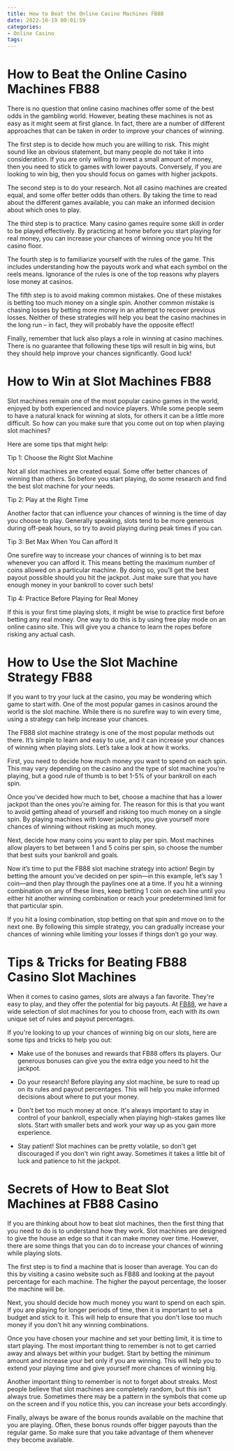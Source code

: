 ```yaml
---
title: How to Beat the Online Casino Machines FB88
date: 2022-10-19 00:01:59
categories:
- Online Casino
tags:
---
```



#  How to Beat the Online Casino Machines FB88

There is no question that online casino machines offer some of the best odds in the gambling world. However, beating these machines is not as easy as it might seem at first glance. In fact, there are a number of different approaches that can be taken in order to improve your chances of winning.

The first step is to decide how much you are willing to risk. This might sound like an obvious statement, but many people do not take it into consideration. If you are only willing to invest a small amount of money, then you need to stick to games with lower payouts. Conversely, if you are looking to win big, then you should focus on games with higher jackpots.

The second step is to do your research. Not all casino machines are created equal, and some offer better odds than others. By taking the time to read about the different games available, you can make an informed decision about which ones to play.

The third step is to practice. Many casino games require some skill in order to be played effectively. By practicing at home before you start playing for real money, you can increase your chances of winning once you hit the casino floor.

The fourth step is to familiarize yourself with the rules of the game. This includes understanding how the payouts work and what each symbol on the reels means. Ignorance of the rules is one of the top reasons why players lose money at casinos.

The fifth step is to avoid making common mistakes. One of these mistakes is betting too much money on a single spin. Another common mistake is chasing losses by betting more money in an attempt to recover previous losses. Neither of these strategies will help you beat the casino machines in the long run – in fact, they will probably have the opposite effect!

Finally, remember that luck also plays a role in winning at casino machines. There is no guarantee that following these tips will result in big wins, but they should help improve your chances significantly. Good luck!

#  How to Win at Slot Machines FB88

Slot machines remain one of the most popular casino games in the world, enjoyed by both experienced and novice players. While some people seem to have a natural knack for winning at slots, for others it can be a little more difficult. So how can you make sure that you come out on top when playing slot machines?

Here are some tips that might help:

Tip 1: Choose the Right Slot Machine

Not all slot machines are created equal. Some offer better chances of winning than others. So before you start playing, do some research and find the best slot machine for your needs.

Tip 2: Play at the Right Time

Another factor that can influence your chances of winning is the time of day you choose to play. Generally speaking, slots tend to be more generous during off-peak hours, so try to avoid playing during peak times if you can.

Tip 3: Bet Max When You Can afford It

One surefire way to increase your chances of winning is to bet max whenever you can afford it. This means betting the maximum number of coins allowed on a particular machine. By doing so, you’ll get the best payout possible should you hit the jackpot. Just make sure that you have enough money in your bankroll to cover such bets!

Tip 4: Practice Before Playing for Real Money

If this is your first time playing slots, it might be wise to practice first before betting any real money. One way to do this is by using free play mode on an online casino site. This will give you a chance to learn the ropes before risking any actual cash.

#  How to Use the Slot Machine Strategy FB88

If you want to try your luck at the casino, you may be wondering which game to start with. One of the most popular games in casinos around the world is the slot machine. While there is no surefire way to win every time, using a strategy can help increase your chances. 

The FB88 slot machine strategy is one of the most popular methods out there. It’s simple to learn and easy to use, and it can increase your chances of winning when playing slots. Let’s take a look at how it works.

First, you need to decide how much money you want to spend on each spin. This may vary depending on the casino and the type of slot machine you’re playing, but a good rule of thumb is to bet 1-5% of your bankroll on each spin.

Once you’ve decided how much to bet, choose a machine that has a lower jackpot than the ones you’re aiming for. The reason for this is that you want to avoid getting ahead of yourself and risking too much money on a single spin. By playing machines with lower jackpots, you give yourself more chances of winning without risking as much money.

Next, decide how many coins you want to play per spin. Most machines allow players to bet between 1 and 5 coins per spin, so choose the number that best suits your bankroll and goals.

Now it’s time to put the FB88 slot machine strategy into action! Begin by betting the amount you’ve decided on per spin—in this example, let’s say 1 coin—and then play through the paylines one at a time. If you hit a winning combination on any of these lines, keep betting 1 coin on each line until you either hit another winning combination or reach your predetermined limit for that particular spin.

If you hit a losing combination, stop betting on that spin and move on to the next one. By following this simple strategy, you can gradually increase your chances of winning while limiting your losses if things don’t go your way.

#  Tips & Tricks for Beating FB88 Casino Slot Machines 

When it comes to casino games, slots are always a fan favorite. They're easy to play, and they offer the potential for big payouts. At [FB88](http://www.fb88.com), we have a wide selection of slot machines for you to choose from, each with its own unique set of rules and payout percentages.

If you're looking to up your chances of winning big on our slots, here are some tips and tricks to help you out:

* Make use of the bonuses and rewards that FB88 offers its players. Our generous bonuses can give you the extra edge you need to hit the jackpot.

* Do your research! Before playing any slot machine, be sure to read up on its rules and payout percentages. This will help you make informed decisions about where to put your money.

* Don't bet too much money at once. It's always important to stay in control of your bankroll, especially when playing high-stakes games like slots. Start with smaller bets and work your way up as you gain more experience.

* Stay patient! Slot machines can be pretty volatile, so don't get discouraged if you don't win right away. Sometimes it takes a little bit of luck and patience to hit the jackpot.

#  Secrets of How to Beat Slot Machines at FB88 Casino

If you are thinking about how to beat slot machines, then the first thing that you need to do is to understand how they work. Slot machines are designed to give the house an edge so that it can make money over time. However, there are some things that you can do to increase your chances of winning while playing slots.

The first step is to find a machine that is looser than average. You can do this by visiting a casino website such as FB88 and looking at the payout percentage for each machine. The higher the payout percentage, the looser the machine will be.

Next, you should decide how much money you want to spend on each spin. If you are playing for longer periods of time, then it is important to set a budget and stick to it. This will help to ensure that you don't lose too much money if you don't hit any winning combinations.

Once you have chosen your machine and set your betting limit, it is time to start playing. The most important thing to remember is not to get carried away and always bet within your budget. Start by betting the minimum amount and increase your bet only if you are winning. This will help you to extend your playing time and give yourself more chances of winning big.

Another important thing to remember is not to forget about streaks. Most people believe that slot machines are completely random, but this isn't always true. Sometimes there may be a pattern in the symbols that come up on the screen and if you notice this, you can increase your bets accordingly.

Finally, always be aware of the bonus rounds available on the machine that you are playing. Often, these bonus rounds offer bigger payouts than the regular game. So make sure that you take advantage of them whenever they become available.